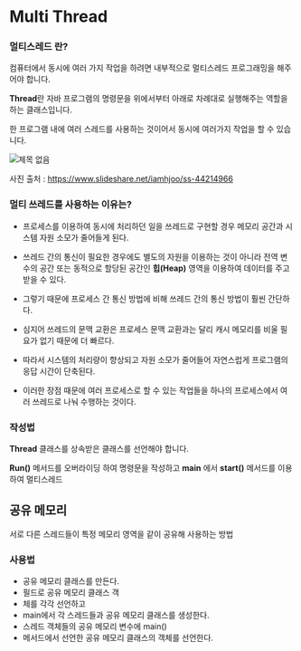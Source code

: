 # Multi Thread

### 멀티스레드 란?

컴퓨터에서 동시에 여러 가지 작업을 하려면 내부적으로
멀티스레드 프로그래밍을 해주어야 합니다.

**Thread**란 자바 프로그램의 명령문을 위에서부터 아래로 차례대로
실행해주는 역할을 하는 클래스입니다.

한 프로그램 내에 여러 스레드를 사용하는 것이어서 동시에
여러가지 작업을 할 수 있습니다.

![제목 없음](https://user-images.githubusercontent.com/57824945/86190272-e4602100-bb7e-11ea-9b1f-a3547e692abc.png)

사진 출처 : https://www.slideshare.net/iamhjoo/ss-44214966



### 멀티 쓰레드를 사용하는 이유는?

- 프로세스를 이용하여 동시에 처리하던 일을 쓰레드로 구현할 경우
메모리 공간과 시스템 자원 소모가 줄어들게 된다.

- 쓰레드 간의 통신이 필요한 경우에도 별도의 자원을 이용하는 것이 아니라
전역 변수의 공간 또는 동적으로 할당된 공간인 **힙(Heap)** 영역을 이용하여 데이터를 주고받을 수 있다.

- 그렇기 때문에 프로세스 간 통신 방법에 비해
쓰레드 간의 통신 방법이 훨씬 간단하다.

- 심지어 쓰레드의 문맥 교환은 프로세스 문맥 교환과는 달리
캐시 메모리를 비울 필요가 없기 때문에 더 빠르다.

- 따라서 시스템의 처리량이 향상되고
자원 소모가 줄어들어 자연스럽게 프로그램의 응답 시간이 단축된다.

- 이러한 장점 때문에 여러 프로세스로 할 수 있는 작업들을
하나의 프로세스에서 여러 쓰레드로 나눠 수행하는 것이다.

### 작성법

**Thread** 클래스를 상속받은 클래스를 선언해야 합니다.

**Run()** 메서드를 오버라이딩 하여 명령문을 작성하고 **main** 에서
**start()** 메서드를 이용하여 멀티스레드

## 공유 메모리

서로 다른 스레드들이 특정 메모리 영역을 같이 공유해 사용하는
방법

### 사용법

- 공유 메모리 클래스를 만든다.
- 필드로 공유 메모리 클래스 객
- 체를 각각 선언하고
- main에서 각 스레드들과 공유 메모리 클래스를 생성한다.
- 스레드 객체들의 공유 메모리 변수에 main()
- 메서드에서 선언한 공유 메모리 클래스의 객체를 선언한다.

